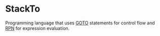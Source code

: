 # StackTo
Programming language that uses [GOTO](https://en.m.wikipedia.org/wiki/Goto) statements for control flow and [RPN](https://en.m.wikipedia.org/wiki/Reverse_Polish_notation) for expression evaluation.
